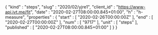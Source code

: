 {
  "kind" : "steps",
  "slug" : "2020/02/yjre1",
  "client_id" : "https://www-api.jvt.me/fit",
  "date" : "2020-02-27T08:00:00.845+01:00",
  "h" : "h-measure",
  "properties" : {
    "start" : [ "2020-02-26T00:00:00Z" ],
    "end" : [ "2020-02-27T00:00:00Z" ],
    "num" : [ "9717" ],
    "unit" : [ "steps" ],
    "published" : [ "2020-02-27T08:00:00.845+01:00" ]
  }
}
